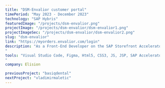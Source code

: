```yaml
---
title: "DSM-Envalior customer portal"
timePeriod: "May 2023 - December 2023"
technology: "SAP Hybris"
featuredImage: "/projects/dsm-envalior.png"
projectImage: "/projects/dsm-envalior/dsm-envalior1.png"
projectImageSec: "/projects/dsm-envalior/dsm-envalior2.png"
slug: "dsm-envalior"
link: "https://myorders.envalior.com/login"
description: "As a Front-End Developer on the SAP Storefront Accelerator project, I worked on developing new features and integrating Gigya functionalities. I also handled bug fixes and supported the rebranding process, updating the visual identity to align with new design standards.
"
tools: "Visual Studio Code, Figma, Html5, CSS3, JS, JSP, SAP Accelerator, Hybris CMS
"
company: Elision

previousProject: "basiqdental"
nextProject: "vladimirmaletic"
---
```

